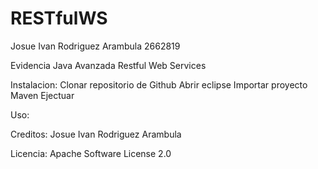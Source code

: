 # RESTfulWS
Josue Ivan Rodriguez Arambula
2662819

Evidencia Java Avanzada 
Restful Web Services

Instalacion: 
Clonar repositorio de Github
Abrir eclipse
Importar proyecto Maven
Ejectuar 

Uso: 


Creditos:
Josue Ivan Rodriguez Arambula 

Licencia: 
Apache Software License 2.0

